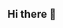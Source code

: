 ## Hi there 👋

<!--
**sfzj/sfzj** is a ✨ _special_ ✨ repository because its `README.md` (this file) appears on your GitHub profile.

Here are some ideas to get you started:

- 🔭 I’m currently working on school
- 🌱 I’m currently learning mechanical
- 👯 I’m looking to collaborate on ?
- 🤔 I’m looking for help with ?
- 💬 Ask me about nothing
- 📫 How to reach me: NoWay
- 😄 Pronouns: secret
- ⚡ Fun fact: secret
-->
